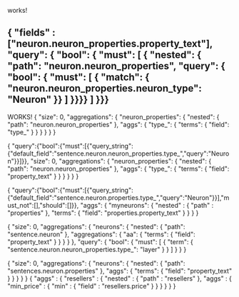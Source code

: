 works!

{
  "fields" : ["neuron.neuron_properties.property_text"],
  "query": {
    "bool": {
      "must": [
        {
          "nested": {
            "path": "neuron.neuron_properties", 
            "query": {
              "bool": {
                "must": [ 
                  { "match": { "neuron.neuron_properties.neuron_type": "Neuron" }}
                ]
        }}}}
      ]
}}}
--------


WORKS!
{
  "size": 0,
  "aggregations": {
    "neuron_properties": {
      "nested": {
        "path": "neuron.neuron_properties"
      },
      "aggs": {
        "type_": {
          "terms": {
            "field": "type_"
          }
        }
      }
    }
  }
}


{
 "query":{"bool":{"must":[{"query_string":{"default_field":"sentence.neuron.neuron_properties.type_","query":"Neuron"}}]}},
  "size": 0,
  "aggregations": {
    "neuron_properties": {
      "nested": {
        "path": "neuron.neuron_properties"
      },
      "aggs": {
        "type_": {
          "terms": {
            "field": "property_text"
          }
        }
      }
    }
  }
}


{
  "query":{"bool":{"must":[{"query_string":{"default_field":"sentence.neuron.properties.type_","query":"Neuron"}}],"must_not":[],"should":[]}},
  "aggs": {
    "myneurons": {
      "nested" : {
        "path" : "properties"
      },
      "terms": {
        "field": "properties.property_text"
      }
    }
  }
}


{
  "size": 0,
  "aggregations": {
    "neurons": {
      "nested": {
        "path": "sentence.neuron"
      },
      "aggregations": {
        "aa": {
          "terms": {
            "field": "property_text"
          }
        }
      }
    }
  },
  "query": {
    "bool": {
      "must": [
        {
          "term": {
            "sentence.neuron.neuron_properties.type_": "layer"
          }
        }
      ]
    }
}
}



{
  "size": 0,
  "aggregations": {
    "neurons": {
      "nested": {
        "path": "sentences.neuron.properties"
      },
      "aggs": {
        "terms": {
          "field": "property_text"
        }
      }
    }
  }
}
{
    "aggs" : {
        "resellers" : {
            "nested" : {
                "path" : "resellers"
            },
            "aggs" : {
                "min_price" : { "min" : { "field" : "resellers.price" } }
            }
        }
    }
}
